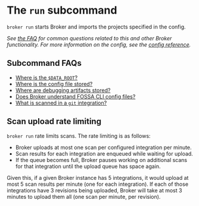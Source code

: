 # The `run` subcommand

`broker run` starts Broker and imports the projects specified in the config.

_See [the FAQ](../reference/faq.md) for common questions related to this and other Broker functionality._
_For more information on the config, see the [config reference](../reference/config.md)._

## Subcommand FAQs

- [Where is the `$DATA_ROOT`?](../reference/faq.md#where-is-the-data-root-for-broker)
- [Where is the config file stored?](../reference/faq.md#where-is-the-config-file-stored)
- [Where are debugging artifacts stored?](../reference/faq.md#where-are-debug-artifacts-stored)
- [Does Broker understand FOSSA CLI config files?](../reference/faq.md#does-broker-understand-fossa-cli-config-files-checked-into-the-repository-being-scanned)
- [What is scanned in a `git` integration?](../reference/faq.md#what-is-scanned-from-a-git-integration-during-broker-run)

## Scan upload rate limiting

`broker run` rate limits scans. The rate limiting is as follows:

- Broker uploads at most one scan per configured integration per minute.
- Scan results for each integration are enqueued while waiting for upload.
- If the queue becomes full, Broker pauses working on additional scans for that integration until the upload queue has space again.

Given this, if a given Broker instance has 5 integrations, it would upload at most 5 scan results per minute (one for each integration).
If each of those integrations have 3 revisions being uploaded, Broker will take at most 3 minutes to upload them all (one scan per minute, per revision).
